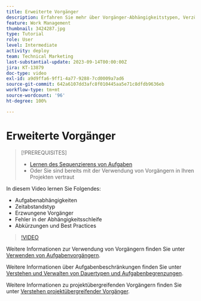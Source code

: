 ```yaml
---
title: Erweiterte Vorgänger
description: Erfahren Sie mehr über Vorgänger-Abhängigkeitstypen, Verzögerungstypen, erzwungene Vorgänger, Fehler in Abhängigkeitsschleifen sowie einige Abkürzungen und Best Practices.
feature: Work Management
thumbnail: 3424287.jpg
type: Tutorial
role: User
level: Intermediate
activity: deploy
team: Technical Marketing
last-substantial-update: 2023-09-14T00:00:00Z
jira: KT-13879
doc-type: video
exl-id: a9d9ffa6-9ff1-4a77-9288-7cd0009a7ad6
source-git-commit: 642a6107dd3afc8f010445aa5e71c8dfdb9636eb
workflow-type: tm+mt
source-wordcount: '96'
ht-degree: 100%

---
```


# Erweiterte Vorgänger


>[!PREREQUISITES]
>
>* [Lernen des Sequenzierens von Aufgaben](https://experienceleague.adobe.com/docs/workfront-learn/tutorials-workfront/manage-work/tasks/learn-to-sequence-tasks.html?lang=de)
>* Oder Sie sind bereits mit der Verwendung von Vorgängern in Ihren Projekten vertraut


In diesem Video lernen Sie Folgendes:

* Aufgabenabhängigkeiten
* Zeitabstandstyp
* Erzwungene Vorgänger
* Fehler in der Abhängigkeitsschleife
* Abkürzungen und Best Practices

>[!VIDEO](https://video.tv.adobe.com/v/3424287/?quality=12&learn=on)

Weitere Informationen zur Verwendung von Vorgängern finden Sie unter [Verwenden von Aufgabenvorgängern](https://experienceleague.adobe.com/docs/workfront/using/manage-work/tasks/use-task-predecessors/use-task-predecessors.html?lang=de).

Weitere Informationen über Aufgabenbeschränkungen finden Sie unter [Verstehen und Verwalten von Dauertypen und Aufgabenbegrenzungen](https://experienceleague.adobe.com/docs/workfront-learn/tutorials-workfront/manage-work/intermediate-projects/understand-and-manage-duration-types-and-task-constraints.html?lang=de).

Weitere Informationen zu projektübergreifenden Vorgängern finden Sie unter [Verstehen projektübergreifender Vorgänger](https://experienceleague.adobe.com/docs/workfront-learn/tutorials-workfront/manage-work/intermediate-projects/understand-cross-project-predecessors.html?lang=de).
